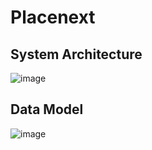 # Placenext

## System Architecture

![image](https://github.com/user-attachments/assets/a911dd3d-899f-4ad4-bf97-b88eff415fca)

## Data Model

![image](https://github.com/user-attachments/assets/89c1a08d-45d7-4420-89b7-dc837d45a673)
